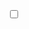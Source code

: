 <!DOCTYPE html>
<html lang="en">
<head>
    <meta charset="UTF-8">
    <meta name="viewport" content="width=device-width, initial-scale=1.0">
    <title>Toggle Button</title>
    <link rel="stylesheet" href="styles.css">
</head>
<body>
    <div class="toggle-switch">
        <input type="checkbox" id="toggle" class="toggle-input">
        <label for="toggle" class="toggle-label"></label>
    </div>
</body>
</html>
